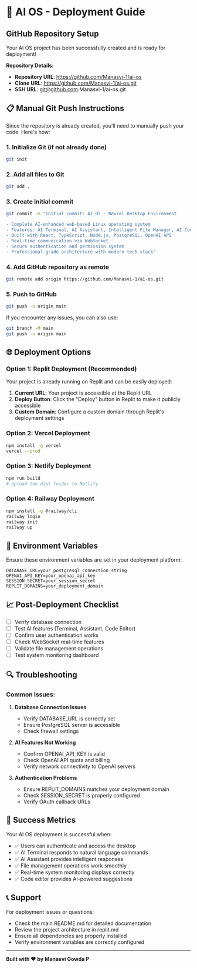 # 🚀 AI OS - Deployment Guide

## GitHub Repository Setup

Your AI OS project has been successfully created and is ready for deployment!

**Repository Details:**
- **Repository URL**: https://github.com/Manasvi-1/ai-os
- **Clone URL**: https://github.com/Manasvi-1/ai-os.git
- **SSH URL**: git@github.com:Manasvi-1/ai-os.git

## 📋 Manual Git Push Instructions

Since the repository is already created, you'll need to manually push your code. Here's how:

### 1. Initialize Git (if not already done)
```bash
git init
```

### 2. Add all files to Git
```bash
git add .
```

### 3. Create initial commit
```bash
git commit -m "Initial commit: AI OS - Neural Desktop Environment

- Complete AI-enhanced web-based Linux operating system
- Features: AI Terminal, AI Assistant, Intelligent File Manager, AI Code Editor
- Built with React, TypeScript, Node.js, PostgreSQL, OpenAI API
- Real-time communication via WebSocket
- Secure authentication and permission system
- Professional-grade architecture with modern tech stack"
```

### 4. Add GitHub repository as remote
```bash
git remote add origin https://github.com/Manasvi-1/ai-os.git
```

### 5. Push to GitHub
```bash
git push -u origin main
```

If you encounter any issues, you can also use:
```bash
git branch -M main
git push -u origin main
```

## 🌐 Deployment Options

### Option 1: Replit Deployment (Recommended)
Your project is already running on Replit and can be easily deployed:

1. **Current URL**: Your project is accessible at the Replit URL
2. **Deploy Button**: Click the "Deploy" button in Replit to make it publicly accessible
3. **Custom Domain**: Configure a custom domain through Replit's deployment settings

### Option 2: Vercel Deployment
```bash
npm install -g vercel
vercel --prod
```

### Option 3: Netlify Deployment
```bash
npm run build
# Upload the dist folder to Netlify
```

### Option 4: Railway Deployment
```bash
npm install -g @railway/cli
railway login
railway init
railway up
```

## 🔧 Environment Variables

Ensure these environment variables are set in your deployment platform:

```env
DATABASE_URL=your_postgresql_connection_string
OPENAI_API_KEY=your_openai_api_key
SESSION_SECRET=your_session_secret
REPLIT_DOMAINS=your_deployment_domain
```

## 📈 Post-Deployment Checklist

- [ ] Verify database connection
- [ ] Test AI features (Terminal, Assistant, Code Editor)
- [ ] Confirm user authentication works
- [ ] Check WebSocket real-time features
- [ ] Validate file management operations
- [ ] Test system monitoring dashboard

## 🔍 Troubleshooting

### Common Issues:

1. **Database Connection Issues**
   - Verify DATABASE_URL is correctly set
   - Ensure PostgreSQL server is accessible
   - Check firewall settings

2. **AI Features Not Working**
   - Confirm OPENAI_API_KEY is valid
   - Check OpenAI API quota and billing
   - Verify network connectivity to OpenAI servers

3. **Authentication Problems**
   - Ensure REPLIT_DOMAINS matches your deployment domain
   - Check SESSION_SECRET is properly configured
   - Verify OAuth callback URLs

## 🎯 Success Metrics

Your AI OS deployment is successful when:
- ✅ Users can authenticate and access the desktop
- ✅ AI Terminal responds to natural language commands
- ✅ AI Assistant provides intelligent responses
- ✅ File management operations work smoothly
- ✅ Real-time system monitoring displays correctly
- ✅ Code editor provides AI-powered suggestions

## 📞 Support

For deployment issues or questions:
- Check the main README.md for detailed documentation
- Review the project architecture in replit.md
- Ensure all dependencies are properly installed
- Verify environment variables are correctly configured

---

**Built with ❤️ by Manasvi Gowda P**